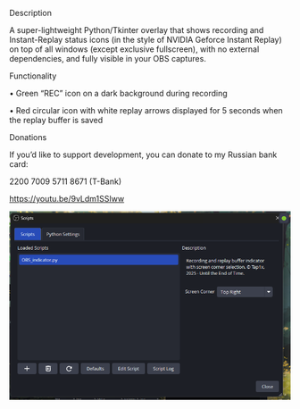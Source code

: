 Description

A super-lightweight Python/Tkinter overlay that shows recording and Instant-Replay status icons (in the style of NVIDIA Geforce Instant Replay) on top of all windows (except exclusive fullscreen), with no external dependencies, and fully visible in your OBS captures.





Functionality

• Green “REC” icon on a dark background during recording

• Red circular icon with white replay arrows displayed for 5 seconds when the replay buffer is saved



Donations

If you’d like to support development, you can donate to my Russian bank card:

2200 7009 5711 8671 (T-Bank)

https://youtu.be/9vLdm1SSIww

![](image.png)
